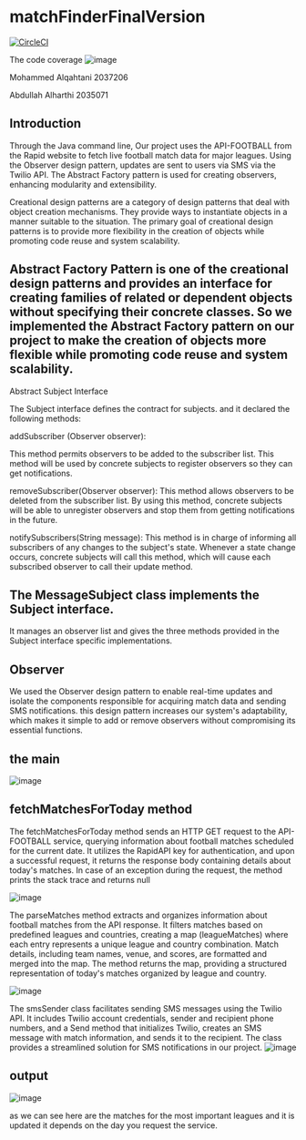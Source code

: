 # matchFinderFinalVersion

[![CircleCI](https://dl.circleci.com/status-badge/img/gh/mhalqahtani/matchFinderFinalVersiontset/tree/main.svg?style=svg)](https://dl.circleci.com/status-badge/redirect/gh/mhalqahtani/matchFinderFinalVersiontset/tree/main)

 The code coverage 
![image](https://github.com/mhalqahtani/matchFinderFinalVersiontset/assets/144021434/2058ac41-9932-4ddd-a17e-6e920bcc61bd)


Mohammed Alqahtani 2037206

Abdullah Alharthi 2035071
## Introduction

Through the Java command line, Our project uses the API-FOOTBALL from the Rapid website to fetch live football match data for major leagues. Using the Observer design pattern, updates are sent to users via SMS via the Twilio API. The Abstract Factory pattern is used for creating observers, enhancing modularity and extensibility.

Creational design patterns are a category of design patterns that deal with object creation mechanisms. They provide ways to instantiate objects in a manner suitable to the situation. The primary goal of creational design patterns is to provide more flexibility in the creation of objects while promoting code reuse and system scalability.

## Abstract Factory Pattern is one of the creational design patterns and provides an interface for creating families of related or dependent objects without specifying their concrete classes. So we implemented the Abstract Factory pattern on our project to make the creation of objects more flexible while promoting code reuse and system scalability.
Abstract Subject Interface

The Subject interface defines the contract for subjects. and it declared the following methods:

addSubscriber (Observer observer):

This method permits observers to be added to the subscriber list. This method will be used by concrete subjects to register observers so they can get notifications.

removeSubscriber(Observer observer): This method allows observers to be deleted from the subscriber list. By using this method, concrete subjects will be able to unregister observers and stop them from getting notifications in the future.

notifySubscribers(String message): This method is in charge of informing all subscribers of any changes to the subject's state. Whenever a state change occurs, concrete subjects will call this method, which will cause each subscribed observer to call their update method.
## The MessageSubject class implements the Subject interface.

It manages an observer list and gives the three methods provided in the Subject interface specific implementations.
## Observer
We used the Observer design pattern to enable real-time updates and isolate the components responsible for acquiring match data and sending SMS notifications. this design pattern increases our system's adaptability, which makes it simple to add or remove observers without compromising its essential functions.


## the main

![image](https://github.com/mhalqahtani/matchFinderFinalVersiontset/assets/144021434/e4c4d35d-8edf-4b2a-928b-252f21242295)

## fetchMatchesForToday method
The fetchMatchesForToday method sends an HTTP GET request to the API-FOOTBALL service, querying information about football matches scheduled for the current date. It utilizes the RapidAPI key for authentication, and upon a successful request, it returns the response body containing details about today's matches. In case of an exception during the request, the method prints the stack trace and returns null

![image](https://github.com/mhalqahtani/matchFinderFinalVersiontset/assets/144021434/ebd89b2d-29dc-4595-9217-ca1d7511435b)



The parseMatches method extracts and organizes information about football matches from the API response. It filters matches based on predefined leagues and countries, creating a map (leagueMatches) where each entry represents a unique league and country combination. Match details, including team names, venue, and scores, are formatted and merged into the map. The method returns the map, providing a structured representation of today's matches organized by league and country.

![image](https://github.com/mhalqahtani/matchFinderFinalVersiontset/assets/144021434/a30f6b71-e296-4473-af26-08f777d3bb15)

The smsSender class facilitates sending SMS messages using the Twilio API. It includes Twilio account credentials, sender and recipient phone numbers, and a Send method that initializes Twilio, creates an SMS message with match information, and sends it to the recipient. The class provides a streamlined solution for SMS notifications in our project.
![image](https://github.com/mhalqahtani/matchFinderFinalVersiontset/assets/144021434/a4f625b5-e0cf-4c81-a73e-27dfca8f9c3c)



## output
![image](https://github.com/mhalqahtani/matchFinderFinalVersiontset/assets/144021434/92902cca-31d0-4b0c-9392-0c96e9e939de)



as we can see here are the matches for the most important leagues and it is updated it depends on the day you request the service.
